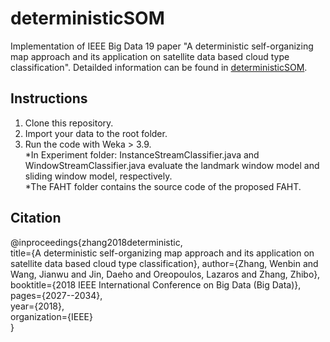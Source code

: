# deterministicSOM
Implementation of IEEE Big Data 19 paper "A deterministic self-organizing map approach and its application on satellite data based cloud type classification". Detailded information can be found in [deterministicSOM](https://ieeexplore.ieee.org/abstract/document/8622558).  

## Instructions
1. Clone this repository.
2. Import your data to the root folder.
3. Run the code with Weka > 3.9.  
      *In Experiment folder: InstanceStreamClassifier.java and WindowStreamClassifier.java evaluate the landmark window model       and sliding window model, respectively.  
      *The FAHT folder contains the source code of the proposed FAHT.
  
## Citation
@inproceedings{zhang2018deterministic,  
     title={A deterministic self-organizing map approach and its application on satellite data based cloud type classification}, 
     author={Zhang, Wenbin and Wang, Jianwu and Jin, Daeho and Oreopoulos, Lazaros and Zhang, Zhibo},  
     booktitle={2018 IEEE International Conference on Big Data (Big Data)},  
     pages={2027--2034},  
     year={2018},  
     organization={IEEE}  
}

